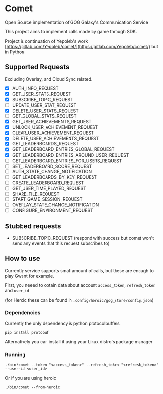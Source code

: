 # Comet

Open Source implementation of GOG Galaxy's Communication Service

This project aims to implement calls made by game through SDK.

Project is continuation of Yepoleb's work [https://gitlab.com/Yepoleb/comet/](https://gitlab.com/Yepoleb/comet/) but in
Python

## Supported Requests

Excluding Overlay, and Cloud Sync related.

- [x] AUTH_INFO_REQUEST
- [x] GET_USER_STATS_REQUEST
- [x] SUBSCRIBE_TOPIC_REQUEST
- [ ] UPDATE_USER_STAT_REQUEST
- [x] DELETE_USER_STATS_REQUEST
- [ ] GET_GLOBAL_STATS_REQUEST
- [x] GET_USER_ACHIEVEMENTS_REQUEST
- [x] UNLOCK_USER_ACHIEVEMENT_REQUEST
- [x] CLEAR_USER_ACHIEVEMENT_REQUEST
- [x] DELETE_USER_ACHIEVEMENTS_REQUEST
- [x] GET_LEADERBOARDS_REQUEST
- [x] GET_LEADERBOARD_ENTRIES_GLOBAL_REQUEST
- [x] GET_LEADERBOARD_ENTRIES_AROUND_USER_REQUEST
- [ ] GET_LEADERBOARD_ENTRIES_FOR_USERS_REQUEST
- [ ] SET_LEADERBOARD_SCORE_REQUEST
- [ ] AUTH_STATE_CHANGE_NOTIFICATION
- [ ] GET_LEADERBOARDS_BY_KEY_REQUEST
- [ ] CREATE_LEADERBOARD_REQUEST
- [ ] GET_USER_TIME_PLAYED_REQUEST
- [ ] SHARE_FILE_REQUEST
- [ ] START_GAME_SESSION_REQUEST
- [ ] OVERLAY_STATE_CHANGE_NOTIFICATION
- [ ] CONFIGURE_ENVIRONMENT_REQUEST

## Stubbed requests

- SUBSCRIBE_TOPIC_REQUEST (respond with success but comet won't send any events that this request subscribes to)

## How to use

Currently service supports small amount of calls, but these are enough to play Gwent for example.

First, you neeed to obtain data about account `access_token`, `refresh_token` and `user_id`

(for Heroic these can be found in `.config/heroic/gog_store/config.json`)

### Dependencies

Currently the only dependency is python protocolbuffers

```sh
pip install protobuf
```

Alternatively you can install it using your Linux distro's package manager

### Running

```
./bin/comet --token "<access_token>" --refresh_token "<refresh_token>" --user-id <user_id>
```

Or if you are using heroic

```
./bin/comet --from-heroic
```
